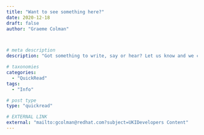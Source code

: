 ```yaml
---
title: "Want to see something here?"
date: 2020-12-18
draft: false
author: "Graeme Colman"



# meta description
description: "Got something to write, say or hear? Let us know and we can push it onto one of our channels. We generally talk about Opensource dev technologies including Red Hat stuff. "

# taxonomies
categories:
  - "QuickRead"
tags:
  - "Info"

# post type
type: "quickread"

# EXTERNAL LINK
external: "mailto:gcolman@redhat.com?subject=UKIDevelopers Content"
---
```

